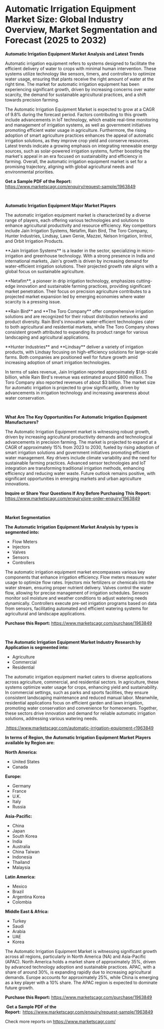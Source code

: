 <p><h1>Automatic Irrigation Equipment Market Size: Global Industry Overview, Market Segmentation and Forecast (2025 to 2032)</h1></p><p><strong>Automatic Irrigation Equipment Market Analysis and Latest Trends</strong></p>
<p><p>Automatic irrigation equipment refers to systems designed to facilitate the efficient delivery of water to crops with minimal human intervention. These systems utilize technology like sensors, timers, and controllers to optimize water usage, ensuring that plants receive the right amount of water at the right time. The market for automatic irrigation equipment has been experiencing significant growth, driven by increasing concerns over water scarcity, the demand for sustainable agricultural practices, and a shift towards precision farming.</p><p>The Automatic Irrigation Equipment Market is expected to grow at a CAGR of 9.8% during the forecast period. Factors contributing to this growth include advancements in IoT technology, which enable real-time monitoring and management of irrigation systems, as well as government initiatives promoting efficient water usage in agriculture. Furthermore, the rising adoption of smart agriculture practices enhances the appeal of automatic irrigation solutions, as they improve crop yield and conserve resources. Latest trends indicate a growing emphasis on integrating renewable energy sources, such as solar-powered irrigation systems, further boosting the market's appeal in an era focused on sustainability and efficiency in farming. Overall, the automatic irrigation equipment market is set for a promising trajectory, aligning with global agricultural needs and environmental priorities.</p></p>
<p><strong>Get a Sample PDF of the Report:&nbsp;</strong> <a href="https://www.marketscagr.com/enquiry/request-sample/1963849?utm_campaign=1879&utm_medium=2&utm_source=Github&utm_content=ia&utm_term=20022025&utm_id=automatic-irrigation-equipment">https://www.marketscagr.com/enquiry/request-sample/1963849</a></p>
<p>&nbsp;</p>
<p><strong>Automatic Irrigation Equipment Major Market Players</strong></p>
<p><p>The automatic irrigation equipment market is characterized by a diverse range of players, each offering various technologies and solutions to enhance agricultural productivity and resource efficiency. Key competitors include Jain Irrigation Systems, Netafim, Rain Bird, The Toro Company, Hunter Industries, Lindsay, Lawn Genie, Mazzei, Nelson Irrigation, Irritrol, and Orbit Irrigation Products.</p><p>**Jain Irrigation Systems** is a leader in the sector, specializing in micro-irrigation and greenhouse technology. With a strong presence in India and international markets, Jain's growth is driven by increasing demand for water-efficient irrigation solutions. Their projected growth rate aligns with a global focus on sustainable agriculture.</p><p>**Netafim**, a pioneer in drip irrigation technology, emphasizes cutting-edge innovation and sustainable farming practices, providing significant market penetration. Their focus on precision agriculture contributes to a projected market expansion led by emerging economies where water scarcity is a pressing issue.</p><p>**Rain Bird** and **The Toro Company** offer comprehensive irrigation solutions and are recognized for their robust distribution networks and product diversity. Rain Bird's innovative water-efficient technologies cater to both agricultural and residential markets, while The Toro Company shows consistent growth attributed to expanding its product range for various landscaping and agricultural applications.</p><p>**Hunter Industries** and **Lindsay** deliver a variety of irrigation products, with Lindsay focusing on high-efficiency solutions for large-scale farms. Both companies are positioned well for future growth amid increasing adoption of smart irrigation technologies.</p><p>In terms of sales revenue, Jain Irrigation reported approximately $1.63 billion, while Rain Bird's revenue was estimated around $800 million. The Toro Company also reported revenues of about $3 billion. The market size for automatic irrigation is projected to grow significantly, driven by advancements in irrigation technology and increasing awareness about water conservation.</p></p>
<p>&nbsp;</p>
<p><strong>What Are The Key Opportunities For Automatic Irrigation Equipment Manufacturers?</strong></p>
<p><p>The Automatic Irrigation Equipment market is witnessing robust growth, driven by increasing agricultural productivity demands and technological advancements in precision farming. The market is projected to expand at a CAGR of approximately 15% from 2023 to 2030, fueled by rising adoption of smart irrigation solutions and government initiatives promoting efficient water management. Key drivers include climate variability and the need for sustainable farming practices. Advanced sensor technologies and IoT integration are transforming traditional irrigation methods, enhancing efficiency and reducing water waste. Future outlook remains positive, with significant opportunities in emerging markets and urban agriculture innovations.</p></p>
<p><strong>Inquire or Share Your Questions If Any Before Purchasing This Report:</strong> <a href="https://www.marketscagr.com/enquiry/pre-order-enquiry/1963849?utm_campaign=1879&utm_medium=2&utm_source=Github&utm_content=ia&utm_term=20022025&utm_id=automatic-irrigation-equipment">https://www.marketscagr.com/enquiry/pre-order-enquiry/1963849</a></p>
<p>&nbsp;</p>
<p><strong>Market Segmentation</strong></p>
<p><strong>The Automatic Irrigation Equipment Market Analysis by types is segmented into:</strong></p>
<p><ul><li>Flow Meters</li><li>Injectors</li><li>Valves</li><li>Sensors</li><li>Controllers</li></ul></p>
<p><p>The automatic irrigation equipment market encompasses various key components that enhance irrigation efficiency. Flow meters measure water usage to optimize flow rates. Injectors mix fertilizers or chemicals into the water stream, ensuring proper nutrient delivery. Valves control the water flow, allowing for precise management of irrigation schedules. Sensors monitor soil moisture and weather conditions to adjust watering needs dynamically. Controllers execute pre-set irrigation programs based on data from sensors, facilitating automated and efficient watering systems for agricultural and landscape applications.</p></p>
<p><strong>Purchase this Report:&nbsp;</strong><a href="https://www.marketscagr.com/purchase/1963849?utm_campaign=1879&utm_medium=2&utm_source=Github&utm_content=ia&utm_term=20022025&utm_id=automatic-irrigation-equipment">https://www.marketscagr.com/purchase/1963849</a></p>
<p>&nbsp;</p>
<p><strong>The Automatic Irrigation Equipment Market Industry Research by Application is segmented into:</strong></p>
<p><ul><li>Agriculture</li><li>Commercial</li><li>Residential</li></ul></p>
<p><p>The automatic irrigation equipment market caters to diverse applications across agriculture, commercial, and residential sectors. In agriculture, these systems optimize water usage for crops, enhancing yield and sustainability. In commercial settings, such as parks and sports facilities, they ensure consistent landscaping maintenance and reduced manual labor. Meanwhile, residential applications focus on efficient garden and lawn irrigation, promoting water conservation and convenience for homeowners. Together, these sectors drive innovation and demand for reliable automatic irrigation solutions, addressing various watering needs.</p></p>
<p><a href="https://www.marketscagr.com/automatic-irrigation-equipment-r1963849?utm_campaign=1879&utm_medium=2&utm_source=Github&utm_content=ia&utm_term=20022025&utm_id=automatic-irrigation-equipment">&nbsp;https://www.marketscagr.com/automatic-irrigation-equipment-r1963849</a></p>
<p><strong>In terms of Region, the Automatic Irrigation Equipment Market Players available by Region are:</strong></p>
<p>
    <p> <strong> North America: </strong>
        <ul>
            <li>United States</li>
            <li>Canada</li>
        </ul>
        </p> 
    <p> <strong> Europe: </strong>
        <ul>
            <li>Germany</li>
            <li>France</li>
            <li>U.K.</li>
            <li>Italy</li>
            <li>Russia</li>
        </ul>
        </p> 
    <p> <strong> Asia-Pacific: </strong>
        <ul>
            <li>China</li>
            <li>Japan</li>
            <li>South Korea</li>
            <li>India</li>
            <li>Australia</li>
            <li>China Taiwan</li>
            <li>Indonesia</li>
            <li>Thailand</li>
            <li>Malaysia</li>
        </ul>
        </p> 
    <p> <strong> Latin America: </strong>
        <ul>
            <li>Mexico</li>
            <li>Brazil</li>
            <li>Argentina Korea</li>
            <li>Colombia</li>
        </ul>
        </p> 
    <p> <strong> Middle East & Africa: </strong>
        <ul>
            <li>Turkey</li>
            <li>Saudi</li>
            <li>Arabia</li>
            <li>UAE</li>
            <li>Korea</li>
        </ul>
    </p>
    </p>
<p><p>The Automatic Irrigation Equipment Market is witnessing significant growth across all regions, particularly in North America (NA) and Asia-Pacific (APAC). North America holds a market share of approximately 35%, driven by advanced technology adoption and sustainable practices. APAC, with a share of around 30%, is expanding rapidly due to increasing agricultural demands. Europe accounts for approximately 25%, while China is emerging as a key player with a 10% share. The APAC region is expected to dominate future growth.</p></p>
<p><strong>Purchase this Report: </strong><a href="https://www.marketscagr.com/purchase/1963849?utm_campaign=1879&utm_medium=2&utm_source=Github&utm_content=ia&utm_term=20022025&utm_id=automatic-irrigation-equipment">https://www.marketscagr.com/purchase/1963849</a></p>
<p>&nbsp;<strong>Get a Sample PDF of the Report:&nbsp;&nbsp;</strong><a href="https://www.marketscagr.com/enquiry/request-sample/1963849?utm_campaign=1879&utm_medium=2&utm_source=Github&utm_content=ia&utm_term=20022025&utm_id=automatic-irrigation-equipment">https://www.marketscagr.com/enquiry/request-sample/1963849</a></p>
<p><strong></strong></p>
<p>Check more reports on <a href="https://www.marketscagr.com/?utm_campaign=1879&utm_medium=2&utm_source=Github&utm_content=ia&utm_term=20022025&utm_id=automatic-irrigation-equipment">https://www.marketscagr.com/</a></p>